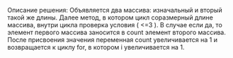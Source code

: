 Описание решения:
Объявляется два массива: изначальный и вторый такой же длины. Далее метод, в котором цикл соразмерный длине массива, внутри цикла проверка условия ( <=3 ). В случае если да, то элемент первого массива заносится в count элемент второго массива. После присвоения значения переменная count увеличивается на 1 и возвращается к циклу for, в котором i увеличивается на 1. 